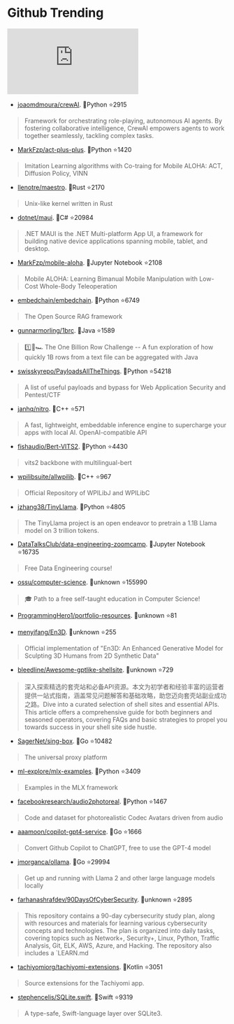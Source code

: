 # Github Trending 
 ![daily-bing](https://api.isoyu.com/bing_images.php) 
 - [joaomdmoura/crewAI](https://github.com/joaomdmoura/crewAI). 💪Python ⭐2915 
 > Framework for orchestrating role-playing, autonomous AI agents. By fostering collaborative intelligence, CrewAI empowers agents to work together seamlessly, tackling complex tasks. 
 - [MarkFzp/act-plus-plus](https://github.com/MarkFzp/act-plus-plus). 💪Python ⭐1420 
 > Imitation Learning algorithms with Co-traing for Mobile ALOHA: ACT, Diffusion Policy, VINN 
 - [llenotre/maestro](https://github.com/llenotre/maestro). 💪Rust ⭐2170 
 > Unix-like kernel written in Rust 
 - [dotnet/maui](https://github.com/dotnet/maui). 💪C# ⭐20984 
 > .NET MAUI is the .NET Multi-platform App UI, a framework for building native device applications spanning mobile, tablet, and desktop. 
 - [MarkFzp/mobile-aloha](https://github.com/MarkFzp/mobile-aloha). 💪Jupyter Notebook ⭐2108 
 > Mobile ALOHA: Learning Bimanual Mobile Manipulation with Low-Cost Whole-Body Teleoperation 
 - [embedchain/embedchain](https://github.com/embedchain/embedchain). 💪Python ⭐6749 
 > The Open Source RAG framework 
 - [gunnarmorling/1brc](https://github.com/gunnarmorling/1brc). 💪Java ⭐1589 
 > 1️⃣🐝🏎️ The One Billion Row Challenge -- A fun exploration of how quickly 1B rows from a text file can be aggregated with Java 
 - [swisskyrepo/PayloadsAllTheThings](https://github.com/swisskyrepo/PayloadsAllTheThings). 💪Python ⭐54218 
 > A list of useful payloads and bypass for Web Application Security and Pentest/CTF 
 - [janhq/nitro](https://github.com/janhq/nitro). 💪C++ ⭐571 
 > A fast, lightweight, embeddable inference engine to supercharge your apps with local AI. OpenAI-compatible API 
 - [fishaudio/Bert-VITS2](https://github.com/fishaudio/Bert-VITS2). 💪Python ⭐4430 
 > vits2 backbone with multilingual-bert 
 - [wpilibsuite/allwpilib](https://github.com/wpilibsuite/allwpilib). 💪C++ ⭐967 
 > Official Repository of WPILibJ and WPILibC 
 - [jzhang38/TinyLlama](https://github.com/jzhang38/TinyLlama). 💪Python ⭐4805 
 > The TinyLlama project is an open endeavor to pretrain a 1.1B Llama model on 3 trillion tokens. 
 - [DataTalksClub/data-engineering-zoomcamp](https://github.com/DataTalksClub/data-engineering-zoomcamp). 💪Jupyter Notebook ⭐16735 
 > Free Data Engineering course! 
 - [ossu/computer-science](https://github.com/ossu/computer-science). 💪unknown ⭐155990 
 > 🎓 Path to a free self-taught education in Computer Science! 
 - [ProgrammingHero1/portfolio-resources](https://github.com/ProgrammingHero1/portfolio-resources). 💪unknown ⭐81 
 >  
 - [menyifang/En3D](https://github.com/menyifang/En3D). 💪unknown ⭐255 
 > Official implementation of "En3D: An Enhanced Generative Model for Sculpting 3D Humans from 2D Synthetic Data" 
 - [bleedline/Awesome-gptlike-shellsite](https://github.com/bleedline/Awesome-gptlike-shellsite). 💪unknown ⭐729 
 > 深入探索精选的套壳站和必备API资源。本文为初学者和经验丰富的运营者提供一站式指南，涵盖常见问题解答和基础攻略，助您迈向套壳站副业成功之路。Dive into a curated selection of shell sites and essential APIs. This article offers a comprehensive guide for both beginners and seasoned operators, covering FAQs and basic strategies to propel you towards success in your shell site side hustle. 
 - [SagerNet/sing-box](https://github.com/SagerNet/sing-box). 💪Go ⭐10482 
 > The universal proxy platform 
 - [ml-explore/mlx-examples](https://github.com/ml-explore/mlx-examples). 💪Python ⭐3409 
 > Examples in the MLX framework 
 - [facebookresearch/audio2photoreal](https://github.com/facebookresearch/audio2photoreal). 💪Python ⭐1467 
 > Code and dataset for photorealistic Codec Avatars driven from audio 
 - [aaamoon/copilot-gpt4-service](https://github.com/aaamoon/copilot-gpt4-service). 💪Go ⭐1666 
 > Convert Github Copilot to ChatGPT, free to use the GPT-4 model 
 - [jmorganca/ollama](https://github.com/jmorganca/ollama). 💪Go ⭐29994 
 > Get up and running with Llama 2 and other large language models locally 
 - [farhanashrafdev/90DaysOfCyberSecurity](https://github.com/farhanashrafdev/90DaysOfCyberSecurity). 💪unknown ⭐2895 
 > This repository contains a 90-day cybersecurity study plan, along with resources and materials for learning various cybersecurity concepts and technologies. The plan is organized into daily tasks, covering topics such as Network+, Security+, Linux, Python, Traffic Analysis, Git, ELK, AWS, Azure, and Hacking. The repository also includes a `LEARN.md 
 - [tachiyomiorg/tachiyomi-extensions](https://github.com/tachiyomiorg/tachiyomi-extensions). 💪Kotlin ⭐3051 
 > Source extensions for the Tachiyomi app. 
 - [stephencelis/SQLite.swift](https://github.com/stephencelis/SQLite.swift). 💪Swift ⭐9319 
 > A type-safe, Swift-language layer over SQLite3. 
 